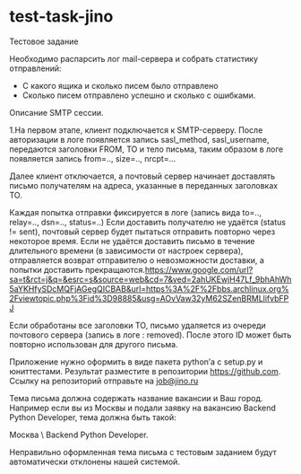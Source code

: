 # test-task-jino
Тестовое задание

Необходимо распарсить лог mail-сервера и
собрать статистику отправлений:

 - С какого ящика и сколько писем было отправлено
 - Сколько писем отправлено успешно и сколько с ошибками.

Описание SMTP сессии.

1.На первом этапе, клиент подключается к SMTP-серверу. После авторизации в логе
появляется запись sasl_method, sasl_username, передаются заголовки FROM,
TO и тело письма, таким образом в логе появляется запись from=..,
size=.., nrcpt=...

Далее клиент отключается, а почтовый сервер начинает доставлять
письмо получателям на адреса, указанные в переданных заголовках TO.

Каждая попытка отправки фиксируется в логе (запись вида to=..,
relay=.., dsn=.., status=..)
Если доставить получателю не удаётся (status != sent), почтовый сервер
будет пытаться отправить повторно через некоторое время. Если не удаётся
доставить письмо в течение длительного времени (в зависимости от
настроек сервера), отправляется возврат отправителю о невозможности
доставки, а попытки доставить прекращаются.https://www.google.com/url?sa=t&rct=j&q=&esrc=s&source=web&cd=7&ved=2ahUKEwjH47Lf_9bhAhWh5aYKHfySDcMQFjAGegQICBAB&url=https%3A%2F%2Fbbs.archlinux.org%2Fviewtopic.php%3Fid%3D98885&usg=AOvVaw32yM62SZenBRMLlifvbFPJ

Если обработаны все заголовки TO, письмо удаляется из очереди
почтового сервера (запись в логе <ID>: removed). После этого ID может
быть повторно использован для другого письма.

Приложение нужно оформить в виде пакета python’а с setup.py и
юниттестами. Результат разместите в репозитории https://github.com.
Ссылку на репозиторий отправьте на job@jino.ru

Тема письма должна содержать название вакансии и Ваш город. Например если вы из Москвы и подали заявку на вакансию
Backend Python Developer, тема должна быть такой: 

Москва \  Backend Python Developer. 

Неправильно  оформленная тема письма с тестовым заданием будут автоматически отклонены нашей системой.
